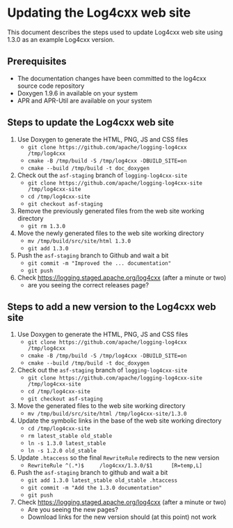 Updating the Log4cxx web site
===================

This document describes the steps used to update Log4cxx web site
using 1.3.0 as an example Log4cxx version.

Prerequisites
----------

* The documentation changes have been committed to the log4cxx source code repository
* Doxygen 1.9.6 in available on your system
* APR and APR-Util are available on your system

Steps to update the Log4cxx web site
-----

1. Use Doxygen to generate the HTML, PNG, JS and CSS files
    - `git clone https://github.com/apache/logging-log4cxx /tmp/log4cxx`
    - `cmake -B /tmp/build -S /tmp/log4cxx -DBUILD_SITE=on`
    - `cmake --build /tmp/build -t doc_doxygen`
1. Check out the `asf-staging` branch of `logging-log4cxx-site`
    - `git clone https://github.com/apache/logging-log4cxx-site /tmp/log4cxx-site`
    - `cd /tmp/log4cxx-site`
    - `git checkout asf-staging`
1. Remove the previously generated files from the web site working directory
    - `git rm 1.3.0`
1. Move the newly generated files to the web site working directory
    - `mv /tmp/build/src/site/html 1.3.0`
    - `git add 1.3.0`
1. Push the `asf-staging` branch to Github and wait a bit
    - `git commit -m "Improved the ... documentation"`
    - `git push`
1. Check https://logging.staged.apache.org/log4cxx (after a minute or two)
    - are you seeing the correct releases page?


Steps to add a new version to the Log4cxx web site
-----

1. Use Doxygen to generate the HTML, PNG, JS and CSS files
    - `git clone https://github.com/apache/logging-log4cxx /tmp/log4cxx`
    - `cmake -B /tmp/build -S /tmp/log4cxx -DBUILD_SITE=on`
    - `cmake --build /tmp/build -t doc_doxygen`
1. Check out the `asf-staging` branch of `logging-log4cxx-site`
    - `git clone https://github.com/apache/logging-log4cxx-site /tmp/log4cxx-site`
    - `cd /tmp/log4cxx-site`
    - `git checkout asf-staging`
1. Move the generated files to the web site working directory
    - `mv /tmp/build/src/site/html /tmp/log4cxx-site/1.3.0`
1. Update the symbolic links in the base of the web site working directory
    - `cd /tmp/log4cxx-site`
    - `rm latest_stable old_stable`
    - `ln -s 1.3.0 latest_stable`
    - `ln -s 1.2.0 old_stable`
1. Update `.htaccess` so the final `RewriteRule` redirects to the new version
    - `RewriteRule ^(.*)$     /log4cxx/1.3.0/$1      [R=temp,L]`
1. Push the `asf-staging` branch to github and wait a bit
    - `git add 1.3.0 latest_stable old_stable .htaccess`
    - `git commit -m "Add the 1.3.0 documentation"`
    - `git push`
1. Check https://logging.staged.apache.org/log4cxx (after a minute or two)
    - Are you seeing the new pages?
    - Download links for the new version should (at this point) not work

